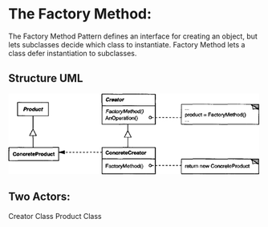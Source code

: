 # The Factory Method:

The Factory Method Pattern defines an interface for creating an object, but lets subclasses decide which class to instantiate. Factory Method lets a class defer instantiation to subclasses.

## Structure UML

![](../../../umls/factory-method.jpg)

## Two Actors:

Creator Class
Product Class
